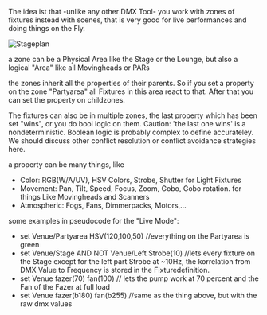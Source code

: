The idea ist that -unlike any other DMX Tool- you work with zones of fixtures instead with scenes, that is very good for live performances and doing things on the Fly. 

![Stageplan](https://github.com/fablabnbg/HappyDMX/blob/master/ideabin/stageplan.png)

a zone can be a Physical Area like the Stage or the Lounge, but also a logical "Area" like all Movingheads or PARs

the zones inherit all the properties of their parents. So if you set a property on the zone "Partyarea" all Fixtures in this area react to that. After that you can set the property on childzones.

The fixtures can also be in multiple zones, the last property which has been set "wins", or you do bool logic on them.
Caution: 'the last one wins' is a nondeterministic. Boolean logic is probably complex to define accurateley. We should discuss other conflict resolution or conflict avoidance strategies here.

a property can be many things, like 
* Color: RGB(W/A/UV), HSV Colors, Strobe, Shutter for Light Fixtures
* Movement: Pan, Tilt, Speed, Focus, Zoom, Gobo, Gobo rotation. for things Like Movingheads and Scanners
* Atmospheric: Fogs, Fans, Dimmerpacks, Motors,...


some examples in pseudocode for the "Live Mode": 

* set Venue/Partyarea HSV(120,100,50) //everything on the Partyarea is green
* set Venue/Stage AND NOT Venue/Left Strobe(10) //lets every fixture on the Stage except for the left part Strobe at ~10Hz, the korrelation from DMX Value to Frequency is stored in the Fixturedefinition.
* set Venue fazer(70) fan(100) // lets the pump work at 70 percent and the Fan of the Fazer at full load
* set Venue fazer(b180) fan(b255) //same as the thing above, but with the raw dmx values
